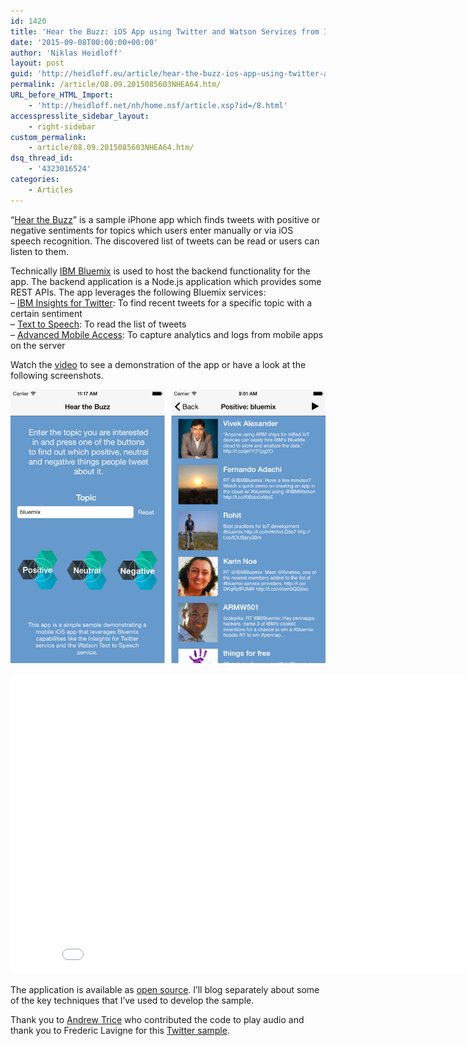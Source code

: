 ```yaml
---
id: 1420
title: 'Hear the Buzz: iOS App using Twitter and Watson Services from IBM Bluemix'
date: '2015-09-08T00:00:00+00:00'
author: 'Niklas Heidloff'
layout: post
guid: 'http://heidloff.eu/article/hear-the-buzz-ios-app-using-twitter-and-watson-services-from-ibm-bluemix/'
permalink: /article/08.09.2015085603NHEA64.htm/
URL_before_HTML_Import:
    - 'http://heidloff.net/nh/home.nsf/article.xsp?id=/8.html'
accesspresslite_sidebar_layout:
    - right-sidebar
custom_permalink:
    - article/08.09.2015085603NHEA64.htm/
dsq_thread_id:
    - '4323016524'
categories:
    - Articles
---
```


 “[Hear the Buzz](https://github.com/IBM-Bluemix/hear-the-buzz)” is a sample iPhone app which finds tweets with positive or negative sentiments for topics which users enter manually or via iOS speech recognition. The discovered list of tweets can be read or users can listen to them.

 Technically [IBM Bluemix](https://bluemix.net/) is used to host the backend functionality for the app. The backend application is a Node.js application which provides some REST APIs. The app leverages the following Bluemix services:   
 – [IBM Insights for Twitter](https://console.ng.bluemix.net/catalog/ibm-insights-for-twitter/): To find recent tweets for a specific topic with a certain sentiment   
 – [Text to Speech](https://console.ng.bluemix.net/catalog/text-to-speech/): To read the list of tweets   
 – [Advanced Mobile Access](https://console.ng.bluemix.net/catalog/advanced-mobile-access/): To capture analytics and logs from mobile apps on the server

 Watch the [video](http://www.youtube.com/watch?v=QctwylG31XA) to see a demonstration of the app or have a look at the following screenshots.

![image](/assets/img/2015/09/hear-the-buzz.png)

<iframe allowfullscreen="" frameborder="0" height="480" src="//www.youtube.com/embed/QctwylG31XA" width="853"></iframe>

 The application is available as [open source](https://github.com/IBM-Bluemix/hear-the-buzz). I’ll blog separately about some of the key techniques that I’ve used to develop the sample.

 Thank you to [Andrew Trice](http://www.tricedesigns.com/) who contributed the code to play audio and thank you to Frederic Lavigne for this [Twitter sample](https://developer.ibm.com/bluemix/2015/09/01/sample-ibm-insights-for-twitter/).